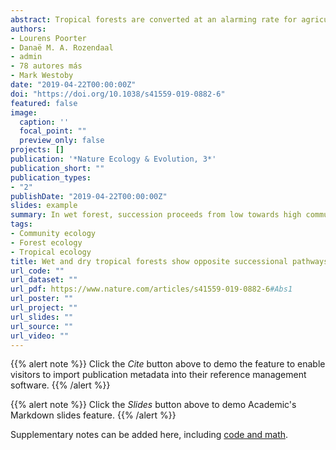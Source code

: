 ```yaml
---
abstract: Tropical forests are converted at an alarming rate for agricultural use and pastureland, but also regrow naturally through secondary succession. For successful forest restoration, it is essential to understand the mechanisms of secondary succession. These mechanisms may vary across forest types, but analyses across broad spatial scales are lacking. Here, we analyse forest recovery using 1,403 plots that differ in age since agricultural abandonment from 50 sites across the Neotropics. We analyse changes in community composition using species-specific stem wood density (WD), which is a key trait for plant growth, survival and forest carbon storage. In wet forest, succession proceeds from low towards high community WD (acquisitive towards conservative trait values), in line with standard successional theory. However, in dry forest, succession proceeds from high towards low community WD (conservative towards acquisitive trait values), probably because high WD reflects drought tolerance in harsh early successional environments. Dry season intensity drives WD recovery by influencing the start and trajectory of succession, resulting in convergence of the community WD over time as vegetation cover builds up. These ecological insights can be used to improve species selection for reforestation. Reforestation species selected to establish a first protective canopy layer should, among other criteria, ideally have a similar WD to the early successional communities that dominate under the prevailing macroclimatic conditions.
authors:
- Lourens Poorter
- Danaë M. A. Rozendaal
- admin
- 78 autores más
- Mark Westoby
date: "2019-04-22T00:00:00Z"
doi: "https://doi.org/10.1038/s41559-019-0882-6"
featured: false
image:
  caption: ''
  focal_point: ""
  preview_only: false
projects: []
publication: '*Nature Ecology & Evolution, 3*'
publication_short: ""
publication_types:
- "2"
publishDate: "2019-04-22T00:00:00Z"
slides: example
summary: In wet forest, succession proceeds from low towards high community WD (acquisitive towards conservative trait values), in line with standard successional theory. However, in dry forest, succession proceeds from high towards low community WD (conservative towards acquisitive trait values), probably because high WD reflects drought tolerance in harsh early successional environments.
tags:
- Community ecology
- Forest ecology
- Tropical ecology
title: Wet and dry tropical forests show opposite successional pathways in wood density but converge over time
url_code: ""
url_dataset: ""
url_pdf: https://www.nature.com/articles/s41559-019-0882-6#Abs1
url_poster: ""
url_project: ""
url_slides: ""
url_source: ""
url_video: ""
---
```


{{% alert note %}}
Click the *Cite* button above to demo the feature to enable visitors to import publication metadata into their reference management software.
{{% /alert %}}

{{% alert note %}}
Click the *Slides* button above to demo Academic's Markdown slides feature.
{{% /alert %}}

Supplementary notes can be added here, including [code and math](https://sourcethemes.com/academic/docs/writing-markdown-latex/).
